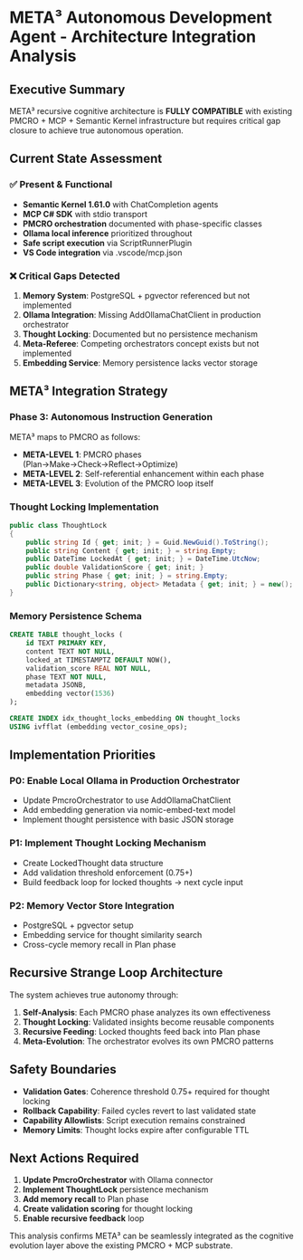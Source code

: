 # META³ Autonomous Development Agent - Architecture Integration Analysis

## Executive Summary

META³ recursive cognitive architecture is **FULLY COMPATIBLE** with existing PMCRO + MCP + Semantic Kernel infrastructure but requires critical gap closure to achieve true autonomous operation.

## Current State Assessment

### ✅ Present & Functional
- **Semantic Kernel 1.61.0** with ChatCompletion agents
- **MCP C# SDK** with stdio transport
- **PMCRO orchestration** documented with phase-specific classes
- **Ollama local inference** prioritized throughout
- **Safe script execution** via ScriptRunnerPlugin
- **VS Code integration** via .vscode/mcp.json

### ❌ Critical Gaps Detected
1. **Memory System**: PostgreSQL + pgvector referenced but not implemented
2. **Ollama Integration**: Missing AddOllamaChatClient in production orchestrator
3. **Thought Locking**: Documented but no persistence mechanism
4. **Meta-Referee**: Competing orchestrators concept exists but not implemented
5. **Embedding Service**: Memory persistence lacks vector storage

## META³ Integration Strategy

### Phase 3: Autonomous Instruction Generation

META³ maps to PMCRO as follows:
- **META-LEVEL 1**: PMCRO phases (Plan→Make→Check→Reflect→Optimize)
- **META-LEVEL 2**: Self-referential enhancement within each phase
- **META-LEVEL 3**: Evolution of the PMCRO loop itself

### Thought Locking Implementation
```csharp
public class ThoughtLock
{
    public string Id { get; init; } = Guid.NewGuid().ToString();
    public string Content { get; init; } = string.Empty;
    public DateTime LockedAt { get; init; } = DateTime.UtcNow;
    public double ValidationScore { get; init; }
    public string Phase { get; init; } = string.Empty;
    public Dictionary<string, object> Metadata { get; init; } = new();
}
```

### Memory Persistence Schema
```sql
CREATE TABLE thought_locks (
    id TEXT PRIMARY KEY,
    content TEXT NOT NULL,
    locked_at TIMESTAMPTZ DEFAULT NOW(),
    validation_score REAL NOT NULL,
    phase TEXT NOT NULL,
    metadata JSONB,
    embedding vector(1536)
);

CREATE INDEX idx_thought_locks_embedding ON thought_locks 
USING ivfflat (embedding vector_cosine_ops);
```

## Implementation Priorities

### P0: Enable Local Ollama in Production Orchestrator
- Update PmcroOrchestrator to use AddOllamaChatClient
- Add embedding generation via nomic-embed-text model
- Implement thought persistence with basic JSON storage

### P1: Implement Thought Locking Mechanism
- Create LockedThought data structure
- Add validation threshold enforcement (0.75+)
- Build feedback loop for locked thoughts → next cycle input

### P2: Memory Vector Store Integration
- PostgreSQL + pgvector setup
- Embedding service for thought similarity search
- Cross-cycle memory recall in Plan phase

## Recursive Strange Loop Architecture

The system achieves true autonomy through:

1. **Self-Analysis**: Each PMCRO phase analyzes its own effectiveness
2. **Thought Locking**: Validated insights become reusable components
3. **Recursive Feeding**: Locked thoughts feed back into Plan phase
4. **Meta-Evolution**: The orchestrator evolves its own PMCRO patterns

## Safety Boundaries

- **Validation Gates**: Coherence threshold 0.75+ required for thought locking
- **Rollback Capability**: Failed cycles revert to last validated state  
- **Capability Allowlists**: Script execution remains constrained
- **Memory Limits**: Thought locks expire after configurable TTL

## Next Actions Required

1. **Update PmcroOrchestrator** with Ollama connector
2. **Implement ThoughtLock** persistence mechanism
3. **Add memory recall** to Plan phase
4. **Create validation scoring** for thought locking
5. **Enable recursive feedback** loop

This analysis confirms META³ can be seamlessly integrated as the cognitive evolution layer above the existing PMCRO + MCP substrate.
